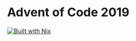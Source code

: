 # Advent of Code 2019

[![Built with Nix][Built with Nix badge]][Built with Nix]




<!-- Named Links -->
[Built with Nix]: https://builtwithnix.org
[Built with Nix badge]: https://builtwithnix.org/badge.svg
